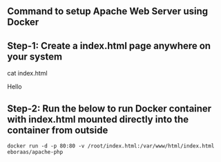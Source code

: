 ## Command to setup Apache Web Server using Docker

<h2>Step-1: Create a index.html page anywhere on your system</h2>

cat index.html

<html><body> Hello</body> </html>

<h2>Step-2: Run the below to run Docker container with index.html mounted directly into the container from outside</h2>

```
docker run -d -p 80:80 -v /root/index.html:/var/www/html/index.html eboraas/apache-php

```
